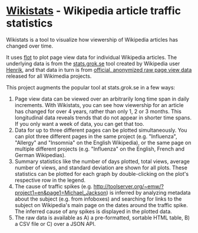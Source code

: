 [Wikistats](http://toolserver.org/~emw/wikistats/) - Wikipedia article traffic statistics
================================================================

Wikistats is a tool to visualize how viewership of Wikipedia articles has changed over time.

It uses [flot](http://code.google.com/p/flot/) to plot page view data for individual Wikipedia articles.  The underlying data is from 
the [stats.grok.se](http://stats.grok.se) tool created by Wikipedia user [Henrik](http://en.wikipedia.org/wiki/User:Henrik), and that 
data in turn is from [official, anonymized raw page view data](http://dumps.wikimedia.org/other/pagecounts-raw/) released for all 
Wikimedia projects.

This project augments the popular tool at stats.grok.se in a few ways:

1.  Page view data can be viewed over an arbitrarily long time span in daily increments.  With Wikistats, you can see how viewership 
    for an article has changed for over 4 years, rather than only 1, 2 or 3 months.  This longitudinal data reveals trends that do not 
    appear in shorter time spans.  If you only want a week of data, you can get that too.
2.  Data for up to three different pages can be plotted simultaneously.  You can plot three different pages in the same project (e.g. 
    "Influenza", "Allergy" and "Insomnia" on the English Wikipedia), or the same page on multiple different projects (e.g. "Influenza" on the English, 
    French and German Wikipedias).
3.  Summary statistics like the number of days plotted, total views, average number of views, and standard deviation are shown for all
    plots.  These statistics can be plotted for each graph by double-clicking on the plot's respective row in the legend.
4.  The cause of traffic spikes (e.g. http://toolserver.org/~emw/?project1=en&page1=Michael_Jackson) is inferred by analyzing metadata about the
    subject (e.g. from infoboxes) and searching for links to the subject on Wikipedia's main page on the dates around the traffic spike.  The inferred cause
    of any spikes is displayed in the plotted data.
5.  The raw data is available as A) a pre-formatted, sortable HTML table, B) a CSV file or C) over a JSON API.
